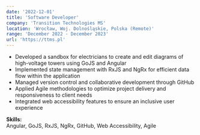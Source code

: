```yaml
---
date: '2022-12-01'
title: 'Software Developer'
company: 'Transition Technologies MS'
location: 'Wrocław, Woj. Dolnośląskie, Polska (Remote)'
range: 'December 2022 - December 2023'
url: 'https://ttms.pl'
---
```


- Developed a sandbox for electricians to create and edit diagrams of high-voltage towers using GoJS and Angular
- Implemented state management with RxJS and NgRx for efficient data flow within the application
- Managed version control and collaborative development through GitHub
- Applied Agile methodologies to optimize project delivery and responsiveness to client needs
- Integrated web accessibility features to ensure an inclusive user experience

**Skills:**  
Angular, GoJS, RxJS, NgRx, GitHub, Web Accessibility, Agile